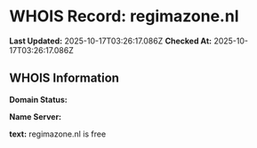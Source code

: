 # WHOIS Record: regimazone.nl

**Last Updated:** 2025-10-17T03:26:17.086Z
**Checked At:** 2025-10-17T03:26:17.086Z

## WHOIS Information

**Domain Status:** 

**Name Server:** 

**text:** regimazone.nl is free


